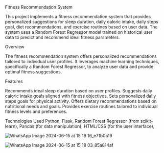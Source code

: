 Fitness Recommendation System

This project implements a fitness recommendation system that provides personalized suggestions for sleep duration, daily caloric intake, daily steps goal, diet recommendations, and exercise routines based on user data. The system uses a Random Forest Regressor model trained on historical user data to predict and recommend ideal fitness parameters.

Overview

The fitness recommendation system offers personalized recommendations tailored to individual user profiles. It leverages machine learning techniques, specifically a Random Forest Regressor, to analyze user data and provide optimal fitness suggestions.

Features

Recommends ideal sleep duration based on user profiles.
Suggests daily caloric intake goals aligned with fitness objectives.
Sets personalized daily steps goals for physical activity.
Offers dietary recommendations based on nutritional needs and goals.
Provides exercise routines tailored to individual fitness levels and preferences.

Technologies Used
Python,
Flask,
Random Forest Regressor (from scikit-learn),
Pandas (for data manipulation),
HTML/CSS (for the user interface),


![WhatsApp Image 2024-06-15 at 15 18 16_e71b0a19](https://github.com/harsha0603/Fitness/assets/118906342/26bf690a-c782-47ec-b333-8d6d4261b5a9)




![WhatsApp Image 2024-06-15 at 15 18 03_85a814af](https://github.com/harsha0603/Fitness/assets/118906342/6efd15ea-eabc-483b-bcf3-1af49ee5af95)

